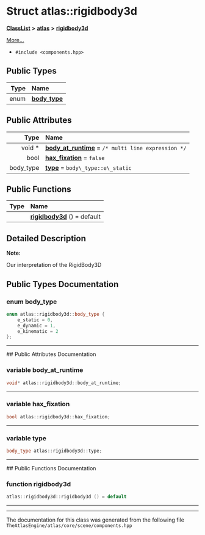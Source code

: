 

# Struct atlas::rigidbody3d



[**ClassList**](annotated.md) **>** [**atlas**](namespaceatlas.md) **>** [**rigidbody3d**](structatlas_1_1rigidbody3d.md)



[More...](#detailed-description)

* `#include <components.hpp>`

















## Public Types

| Type | Name |
| ---: | :--- |
| enum  | [**body\_type**](#enum-body_type)  <br> |




## Public Attributes

| Type | Name |
| ---: | :--- |
|  void \* | [**body\_at\_runtime**](#variable-body_at_runtime)   = `/* multi line expression */`<br> |
|  bool | [**hax\_fixation**](#variable-hax_fixation)   = `false`<br> |
|  body\_type | [**type**](#variable-type)   = `body\_type::e\_static`<br> |
















## Public Functions

| Type | Name |
| ---: | :--- |
|   | [**rigidbody3d**](#function-rigidbody3d) () = default<br> |




























## Detailed Description




**Note:**

Our interpretation of the RigidBody3D 





    
## Public Types Documentation




### enum body\_type 

```C++
enum atlas::rigidbody3d::body_type {
    e_static = 0,
    e_dynamic = 1,
    e_kinematic = 2
};
```




<hr>
## Public Attributes Documentation




### variable body\_at\_runtime 

```C++
void* atlas::rigidbody3d::body_at_runtime;
```




<hr>



### variable hax\_fixation 

```C++
bool atlas::rigidbody3d::hax_fixation;
```




<hr>



### variable type 

```C++
body_type atlas::rigidbody3d::type;
```




<hr>
## Public Functions Documentation




### function rigidbody3d 

```C++
atlas::rigidbody3d::rigidbody3d () = default
```




<hr>

------------------------------
The documentation for this class was generated from the following file `TheAtlasEngine/atlas/core/scene/components.hpp`

